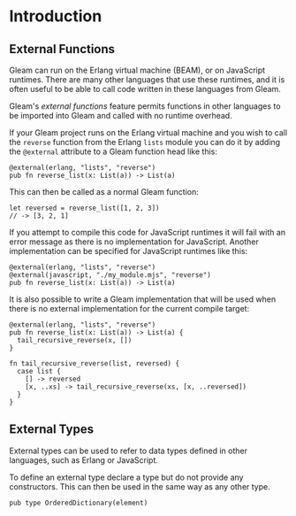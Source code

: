 # Introduction

## External Functions

Gleam can run on the Erlang virtual machine (BEAM), or on JavaScript runtimes. There are many other languages that use these runtimes, and it is often useful to be able to call code written in these languages from Gleam.

Gleam's _external functions_ feature permits functions in other languages to be imported into Gleam and called with no runtime overhead.

If your Gleam project runs on the Erlang virtual machine and you wish to call the `reverse` function from the Erlang `lists` module you can do it by adding the `@external` attribute to a Gleam function head like this:

```gleam
@external(erlang, "lists", "reverse")
pub fn reverse_list(x: List(a)) -> List(a)
```

This can then be called as a normal Gleam function:

```gleam
let reversed = reverse_list([1, 2, 3])
// -> [3, 2, 1]
```

If you attempt to compile this code for JavaScript runtimes it will fail with an error message as there is no implementation for JavaScript. Another implementation can be specified for JavaScript runtimes like this:

```gleam
@external(erlang, "lists", "reverse")
@external(javascript, "./my_module.mjs", "reverse")
pub fn reverse_list(x: List(a)) -> List(a)
```

It is also possible to write a Gleam implementation that will be used when there is no external implementation for the current compile target:

```gleam
@external(erlang, "lists", "reverse")
pub fn reverse_list(x: List(a)) -> List(a) {
  tail_recursive_reverse(x, [])
}

fn tail_recursive_reverse(list, reversed) {
  case list {
    [] -> reversed
    [x, ..xs] -> tail_recursive_reverse(xs, [x, ..reversed])
  }
}
```

## External Types

External types can be used to refer to data types defined in other languages, such as Erlang or JavaScript.

To define an external type declare a type but do not provide any constructors. This can then be used in the same way as any other type.

```gleam
pub type OrderedDictionary(element)
```
